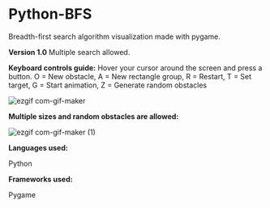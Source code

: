 # Python-BFS
Breadth-first search algorithm visualization made with pygame.

**Version 1.0**
Multiple search allowed.

**Keyboard controls guide:**
Hover your cursor around the screen and press a button.
O = New obstacle, A = New rectangle group, R = Restart, T = Set target, G = Start animation, Z = Generate random obstacles

![ezgif com-gif-maker](https://user-images.githubusercontent.com/54554621/114483796-6b96f680-9bdf-11eb-9d48-f6d8f5fcc124.gif)

**Multiple sizes and random obstacles are allowed:**

![ezgif com-gif-maker (1)](https://user-images.githubusercontent.com/54554621/114916673-775f0480-9dfb-11eb-8346-486755df2020.gif)

**Languages used:**

Python

**Frameworks used:**

Pygame
